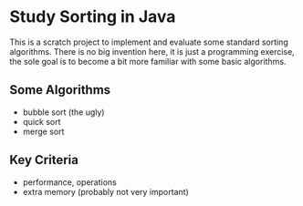 # Study Sorting in Java

This is a scratch project to implement and evaluate some standard sorting algorithms.
There is no big invention here, it is just a programming exercise,
the sole goal is to become a bit more familiar with some basic algorithms.

## Some Algorithms

- bubble sort (the ugly)
- quick sort
- merge sort

## Key Criteria

- performance, operations
- extra memory (probably not very important)
